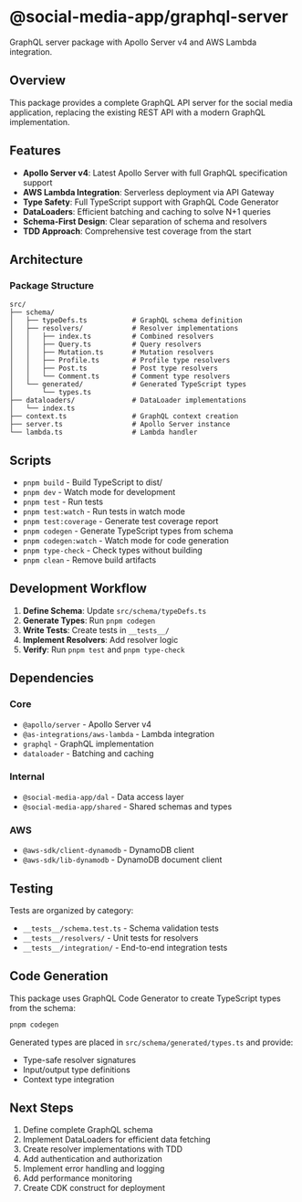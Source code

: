 # @social-media-app/graphql-server

GraphQL server package with Apollo Server v4 and AWS Lambda integration.

## Overview

This package provides a complete GraphQL API server for the social media application, replacing the existing REST API with a modern GraphQL implementation.

## Features

- **Apollo Server v4**: Latest Apollo Server with full GraphQL specification support
- **AWS Lambda Integration**: Serverless deployment via API Gateway
- **Type Safety**: Full TypeScript support with GraphQL Code Generator
- **DataLoaders**: Efficient batching and caching to solve N+1 queries
- **Schema-First Design**: Clear separation of schema and resolvers
- **TDD Approach**: Comprehensive test coverage from the start

## Architecture

### Package Structure

```
src/
├── schema/
│   ├── typeDefs.ts           # GraphQL schema definition
│   ├── resolvers/            # Resolver implementations
│   │   ├── index.ts          # Combined resolvers
│   │   ├── Query.ts          # Query resolvers
│   │   ├── Mutation.ts       # Mutation resolvers
│   │   ├── Profile.ts        # Profile type resolvers
│   │   ├── Post.ts           # Post type resolvers
│   │   └── Comment.ts        # Comment type resolvers
│   └── generated/            # Generated TypeScript types
│       └── types.ts
├── dataloaders/              # DataLoader implementations
│   └── index.ts
├── context.ts                # GraphQL context creation
├── server.ts                 # Apollo Server instance
└── lambda.ts                 # Lambda handler
```

## Scripts

- `pnpm build` - Build TypeScript to dist/
- `pnpm dev` - Watch mode for development
- `pnpm test` - Run tests
- `pnpm test:watch` - Run tests in watch mode
- `pnpm test:coverage` - Generate test coverage report
- `pnpm codegen` - Generate TypeScript types from schema
- `pnpm codegen:watch` - Watch mode for code generation
- `pnpm type-check` - Check types without building
- `pnpm clean` - Remove build artifacts

## Development Workflow

1. **Define Schema**: Update `src/schema/typeDefs.ts`
2. **Generate Types**: Run `pnpm codegen`
3. **Write Tests**: Create tests in `__tests__/`
4. **Implement Resolvers**: Add resolver logic
5. **Verify**: Run `pnpm test` and `pnpm type-check`

## Dependencies

### Core
- `@apollo/server` - Apollo Server v4
- `@as-integrations/aws-lambda` - Lambda integration
- `graphql` - GraphQL implementation
- `dataloader` - Batching and caching

### Internal
- `@social-media-app/dal` - Data access layer
- `@social-media-app/shared` - Shared schemas and types

### AWS
- `@aws-sdk/client-dynamodb` - DynamoDB client
- `@aws-sdk/lib-dynamodb` - DynamoDB document client

## Testing

Tests are organized by category:
- `__tests__/schema.test.ts` - Schema validation tests
- `__tests__/resolvers/` - Unit tests for resolvers
- `__tests__/integration/` - End-to-end integration tests

## Code Generation

This package uses GraphQL Code Generator to create TypeScript types from the schema:

```bash
pnpm codegen
```

Generated types are placed in `src/schema/generated/types.ts` and provide:
- Type-safe resolver signatures
- Input/output type definitions
- Context type integration

## Next Steps

1. Define complete GraphQL schema
2. Implement DataLoaders for efficient data fetching
3. Create resolver implementations with TDD
4. Add authentication and authorization
5. Implement error handling and logging
6. Add performance monitoring
7. Create CDK construct for deployment

